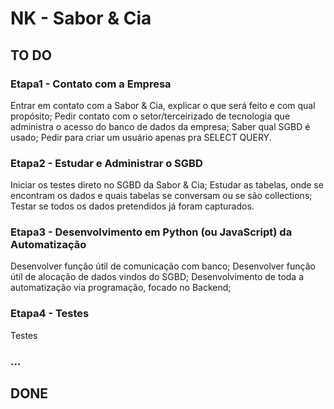 # NK - Sabor & Cia

## TO DO
### Etapa1 - Contato com a Empresa
Entrar em contato com a Sabor & Cia, explicar o que será feito e com qual propósito;
Pedir contato com o setor/terceirizado de tecnologia que administra o acesso do banco de dados da empresa;
Saber qual SGBD é usado;
Pedir para criar um usuário apenas pra SELECT QUERY.

### Etapa2 - Estudar e Administrar o SGBD
Iniciar os testes direto no SGBD da Sabor & Cia;
Estudar as tabelas, onde se encontram os dados e quais tabelas se conversam ou se são collections;
Testar se todos os dados pretendidos já foram capturados.

### Etapa3 - Desenvolvimento em Python (ou JavaScript) da Automatização
Desenvolver função útil de comunicação com banco;
Desenvolver função útil de alocação de dados vindos do SGBD;
Desenvolvimento de toda a automatização via programação, focado no Backend;

### Etapa4 - Testes
Testes

### ...

## DONE

